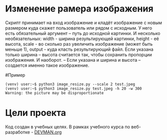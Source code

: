 # Изменение рамера изображения 

Скрипт принимает на вход изображение и кладёт изображение с новым размером куда скажет пользователь или рядом с исходным. У него есть обязательный аргумент – путь до исходной картинки. И несколько необязательных: width - ширина результирующей картинки, height - её высота, scale - во сколько раз увеличить изображение (может быть меньше 1), output - куда класть результирующий файл. Если указана только ширина – высота считается так, чтобы сохранить пропорции изображения. И наоборот. – Если указана и ширина и высота – создается именно такое изображение.

#Пример 
```
(venv) user:~$ python3 image_resize.py --scale 2 test.jpeg 
(venv) user:~$ python3 image_resize.py test.jpeg -h 20 -w 300 
Warning: the picture may be disproportionate
```

# Цели проекта

Код создан в учебных целях. В рамках учебного курса по веб-разработке - [DEVMAN.org](https://devman.org)


